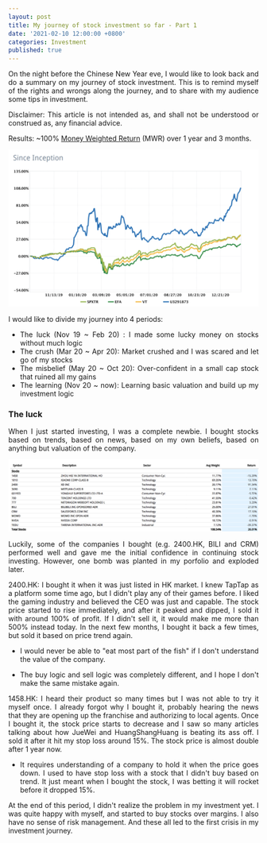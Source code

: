 ```yaml
---
layout: post
title: My journey of stock investment so far - Part 1
date: '2021-02-10 12:00:00 +0800'
categories: Investment
published: true
---
```


<style>body {text-align: justify}</style>

On the night before the Chinese New Year eve, I would like to look back and do a summary on my journey of stock investment. This is to remind myself of the rights and wrongs along the journey, and to share with my audience some tips in investment.

Disclaimer: This article is not intended as, and shall not be understood or construed as, any financial advice. 

Results:  ~100% [Money Weighted Return](https://www.investopedia.com/terms/m/money-weighted-return.asp) (MWR) over 1 year and 3 months.

<center><img src="/assets/PnL.png" style="max-width: 100%;" /></center>

I would like to divide my journey into 4 periods:

- The luck (Nov 19 ~ Feb 20) :  I made some lucky money on stocks without much logic
- The crush (Mar 20 ~ Apr 20): Market crushed and I was scared and let go of my stocks
- The misbelief (May 20 ~ Oct 20): Over-confident in a small cap stock that ruined all my gains
- The learning (Nov 20 ~ now): Learning basic valuation and build up my investment logic

### The luck

When I just started investing, I was a complete newbie. I bought stocks based on trends, based on news, based on my own beliefs, based on anything but valuation of the company.

<center><img src="/assets/FirstPeriodStocks.png" style="max-width: 100%;" /></center>

Luckily, some of the companies I bought (e.g. 2400.HK, BILI and CRM) performed well and gave me the initial confidence in continuing stock investing. However, one bomb was planted in my porfolio and exploded later.

2400.HK: I bought it when it was just listed in HK market. I knew TapTap as a platform some time ago, but I didn't play any of their games before. I liked the gaming industry and believed the CEO was just and capable. The stock price started to rise immediately, and after it peaked and dipped, I sold it with around 100% of profit. If I didn't sell it, it would make me more than 500% instead today. In the next few months, I bought it back a few times, but sold it based on price trend again. 

- I would never be able to "eat most part of the fish" if I don't understand the value of the company.

- The buy logic and sell logic was completely different, and I hope I don't make the same mistake again. 

1458.HK: I heard their product so many times but I was not able to try it myself once. I already forgot why I bought it, probably hearing the news that they are opening up the franchise and authorizing to local agents. Once I bought it, the stock price starts to decrease and I saw so many articles talking about how JueWei and HuangShangHuang is beating its ass off. I sold it after it hit my stop loss around 15%. The stock price is almost double after 1 year now.

- It requires understanding of a company to hold it when the price goes down. I used to have stop loss with a stock that I didn't buy based on trend. It just meant when I bought the stock, I was betting it will rocket before it dropped 15%.

At the end of this period, I didn't realize the problem in my investment yet. I was quite happy with myself, and started to buy stocks over margins. I also have no sense of risk management. And these all led to the first crisis in my investment journey.

 

